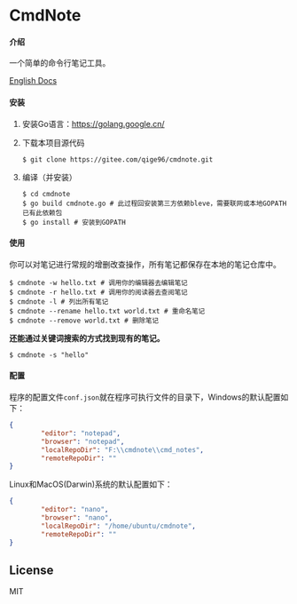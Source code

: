 # CmdNote

#### 介绍
一个简单的命令行笔记工具。

[English Docs](./README.md)

#### 安装

1. 安装Go语言：https://golang.google.cn/

2. 下载本项目源代码

   ```shell
   $ git clone https://gitee.com/qige96/cmdnote.git
   ```

3. 编译（并安装）

   ```shell
   $ cd cmdnote
   $ go build cmdnote.go # 此过程回安装第三方依赖bleve，需要联网或本地GOPATH已有此依赖包
   $ go install # 安装到GOPATH
   ```

   

#### 使用

你可以对笔记进行常规的增删改查操作，所有笔记都保存在本地的笔记仓库中。

```shell
$ cmdnote -w hello.txt # 调用你的编辑器去编辑笔记
$ cmdnote -r hello.txt # 调用你的阅读器去查阅笔记
$ cmdnote -l # 列出所有笔记
$ cmdnote --rename hello.txt world.txt # 重命名笔记
$ cmdnote --remove world.txt # 删除笔记
```

**还能通过关键词搜索的方式找到现有的笔记。**

```shell
$ cmdnote -s "hello"
```

#### 配置

程序的配置文件`conf.json`就在程序可执行文件的目录下，Windows的默认配置如下：

```json
{
        "editor": "notepad",
        "browser": "notepad",
        "localRepoDir": "F:\\cmdnote\\cmd_notes",
        "remoteRepoDir": ""
}
```

Linux和MacOS(Darwin)系统的默认配置如下：

```json
{
        "editor": "nano",
        "browser": "nano",
        "localRepoDir": "/home/ubuntu/cmdnote",
        "remoteRepoDir": ""
}
```



## License

MIT

